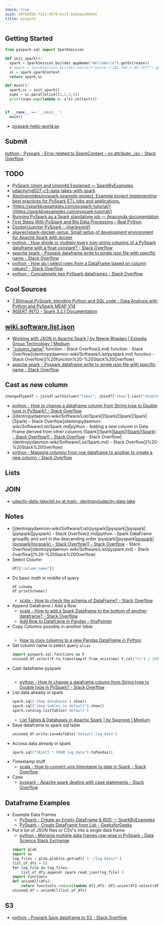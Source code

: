 ```yaml
---
share: true
uuid: 30fb6856-7123-4579-b117-8a2eeac604e4
title: pyspark
---
```

## Getting Started

``` python
from pyspark.sql import SparkSession

def init_spark():
  spark = SparkSession.builder.appName("HelloWorld").getOrCreate()
  # spark = SparkSession.builder.master("spark://192.168.2.99:7077").getOrCreate()
  sc = spark.sparkContext
  return spark,sc

def main():
  spark,sc = init_spark()
  nums = sc.parallelize([1,2,3,4])
  print(nums.map(lambda x: x*x).collect())


if __name__ == '__main__':
  main()
```
* [pyspark-hello-world.py](https://gist.github.com/dvainrub/b6178dc0e976e56abe9caa9b72f73d4a)

## Submit

[python - Pyspark - Error related to SparkContext - no attribute _jsc - Stack Overflow](https://stackoverflow.com/questions/54042945/pyspark-error-related-to-sparkcontext-no-attribute-jsc/56374013)

## TODO

* [PySpark Union and UnionAll Explained — SparkByExamples](https://sparkbyexamples.com/pyspark/pyspark-union-and-unionall/)
* [udacity/nd027-c3-data-lakes-with-spark](https://github.com/udacity/nd027-c3-data-lakes-with-spark)
* [AlexIoannides/pyspark-example-project: Example project implementing best practices for PySpark ETL jobs and applications.](https://github.com/AlexIoannides/pyspark-example-project)
* [https://sparkbyexamples.com/pyspark-tutorial/](/https://sparkbyexamples.com/pyspark-tutorial/)
* [Running PySpark as a Spark standalone job — Anaconda documentation](https://docs.anaconda.com/anaconda-scale/howto/spark-basic/)
* [First Steps With PySpark and Big Data Processing – Real Python](https://realpython.com/pyspark-intro/)
* [Docker/Jupyter PySpark - charlesreid1](https://charlesreid1.com/wiki/Docker/Jupyter_PySpark)
* [aljavier/spark-docker-setup: Small setup of development environment for Apache Spark with docker](https://github.com/aljavier/spark-docker-setup)
* [python - How divide or multiply every non-string columns of a PySpark dataframe with a float constant? - Stack Overflow](https://stackoverflow.com/questions/44807818/how-divide-or-multiply-every-non-string-columns-of-a-pyspark-dataframe-with-a-fl/44808418)
* [apache spark - Pyspark dataframe write to single json file with specific name - Stack Overflow](https://stackoverflow.com/questions/43269244/pyspark-dataframe-write-to-single-json-file-with-specific-name)
* [python - How do I select rows from a DataFrame based on column values? - Stack Overflow](https://stackoverflow.com/questions/17071871/how-do-i-select-rows-from-a-dataframe-based-on-column-values)
* [python - Concatenate two PySpark dataframes - Stack Overflow](https://stackoverflow.com/questions/37332434/concatenate-two-pyspark-dataframes)

## Cool Sources

* [7 Bilingual PySpark: blending Python and SQL code - Data Analysis with Python and PySpark MEAP V14](https://livebook.manning.com/book/data-analysis-with-python-and-pyspark/chapter-7/v-6/46)
* [INSERT INTO - Spark 3.2.1 Documentation](https://spark.apache.org/docs/latest/sql-ref-syntax-dml-insert-into.html)


## [wiki.software.list.json](/dentropydaemon-wiki/Software/List/json)

* [Working with JSON in Apache Spark | by Neeraj Bhadani | Expedia Group Technology | Medium](https://medium.com/expedia-group-tech/working-with-json-in-apache-spark-1ecf553c2a8c)
* ["column_name"](/"column_name") function - Stack Overflow](.md) function - Stack Overflow](dentropydaemon-wiki/Software/List/pyspark.md) function - Stack Overflow]]%20function%20-%20Stack%20Overflow)
* [apache spark - Pyspark dataframe write to single json file with specific name - Stack Overflow](https://stackoverflow.com/questions/43269244/pyspark-dataframe-write-to-single-json-file-with-specific-name)

## Cast as new column 

``` python
changedTypedf = joindf.withColumn("label", joindf["show"].cast("double"))
```
* [python - How to change a dataframe column from String type to Double type in PySpark? - Stack Overflow](https://stackoverflow.com/questions/32284620/how-to-change-a-dataframe-column-from-string-type-to-double-type-in-pyspark)
* [[dentropydaemon-wiki/Software/List/Spark|[Spark|[Spark|[Spark|[Spark) - Stack Overflow](dentropydaemon-wiki/Software/List/Spark.md|python - Adding a new column in Data Frame derived from other columns (Spark|[Spark|[Spark|[Spark|[Spark) - Stack Overflow]] - Stack Overflow](Spark.md) - Stack Overflow](dentropydaemon-wiki/Software/List/Spark.md) - Stack Overflow]]%20-%20Stack%20Overflow)
* [python - Mapping columns from one dataframe to another to create a new column - Stack Overflow](https://stackoverflow.com/questions/46049658/mapping-columns-from-one-dataframe-to-another-to-create-a-new-column)

## Lists

## JOIN

* [udacity-data-lake/etl.py at main · dentropy/udacity-data-lake](https://github.com/dentropy/udacity-data-lake/blob/main/etl.py)

## Notes

* [[dentropydaemon-wiki/Software/List/pyspark|[pyspark|[pyspark|[pyspark|[pyspark) - Stack Overflow](.md|python - Spark DataFrame groupBy and sort in the descending order (pyspark|[pyspark|[pyspark|[pyspark|[pyspark) - Stack Overflow]] - Stack Overflow](.md) - Stack Overflow](dentropydaemon-wiki/Software/List/pyspark.md) - Stack Overflow]]%20-%20Stack%20Overflow)
* Select Column
  ``` python
  df[["column_name"]]
  ```
* Do basic math in middle of query
  ``` python
  df.schema
  df.printSchema()
  ```
  * [scala - How to check the schema of DataFrame? - Stack Overflow](https://stackoverflow.com/questions/52760911/how-to-check-the-schema-of-dataframe)
* Append Dataframe / Add a Row
  * [scala - How to add a Spark Dataframe to the bottom of another dataframe? - Stack Overflow](https://stackoverflow.com/questions/33550983/how-to-add-a-spark-dataframe-to-the-bottom-of-another-dataframe)
  * [Add Row to Dataframe in Pandas – thisPointer](https://thispointer.com/python-pandas-how-to-add-rows-in-a-dataframe-using-dataframe-append-loc-iloc/)
* Copy Columns possibly in another table
  ``` python
  
  ```
  * [How to copy columns to a new Pandas DataFrame in Python](https://www.adamsmith.haus/python/answers/how-to-copy-columns-to-a-new-pandas-dataframe-in-python)
* Set column name in select query `alias`
  ``` python
  import pyspark.sql.functions as F
  unioned_df.select(F.to_timestamp(F.from_unixtime( F.col("ts") / 1000 )).alias('time_stamp')).show()
  ```
* Cast dataframe pyspark
  ``` python
  
  ```
  * [python - How to change a dataframe column from String type to Double type in PySpark? - Stack Overflow](https://stackoverflow.com/questions/32284620/how-to-change-a-dataframe-column-from-string-type-to-double-type-in-pyspark)
* List data already in spark
  ``` python
  spark.sql('show databases').show()
  spark.sql("show tables in default").show()
  spark.catalog.listTables('default')
  ```
  * [List Tables & Databases in Apache Spark | by Swaroop | Medium](https://medium.com/@durgaswaroop/list-tables-and-databases-in-spark-2d03594d2883)
* Save dataframe to spark sql table
  ``` python
  unioned_df.write.saveAsTable('default.log_data')
  ```
* Access data already in spark
  ``` python
  spark.sql("SELECT * FROM log_data").toPandas()
  ```
* Timestamp stuff
  * [scala - How to convert unix timestamp to date in Spark - Stack Overflow](https://stackoverflow.com/questions/31134969/how-to-convert-unix-timestamp-to-date-in-spark)
* Case
  * [pyspark - Apache spark dealing with case statements - Stack Overflow](https://stackoverflow.com/questions/39982135/apache-spark-dealing-with-case-statements)

## Dataframe Examples


* Example Data Frames
  * [PySpark - Create an Empty DataFrame & RDD — SparkByExamples](https://sparkbyexamples.com/pyspark/pyspark-create-an-empty-dataframe/)
  * [PySpark - Create DataFrame from List - GeeksforGeeks](https://www.geeksforgeeks.org/pyspark-create-dataframe-from-list/)
* Put a list of JSON files or CSV's into a single data frame
  * [python - Merging multiple data frames row-wise in PySpark - Data Science Stack Exchange](https://datascience.stackexchange.com/questions/11356/merging-multiple-data-frames-row-wise-in-pyspark)
  ``` python
  import glob
  import os 
  log_files = glob.glob(os.getcwd() + '/log-data/*')
  list_of_dfs = []
  for log_file in log_files:
      list_of_dfs.append( spark.read.json(log_file) )
  import functools 
  def unionAll(dfs):
      return functools.reduce(lambda df1,df2: df1.union(df2.select(df1.columns)), dfs) 
  unioned_df = unionAll(list_of_dfs)
  ```

## S3

* [python - Pyspark Save dataframe to S3 - Stack Overflow](https://stackoverflow.com/questions/45869510/pyspark-save-dataframe-to-s3)